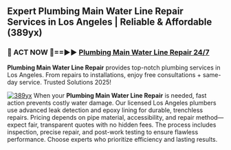 ## Expert Plumbing Main Water Line Repair Services in Los Angeles | Reliable & Affordable (389yx)  

<h3>🚿 ACT NOW 🌟==►► <a href="https://tinyurl.com/2ne6vx2x" rel="nofollow">Plumbing Main Water Line Repair 24/7</a></h3>

**Plumbing Main Water Line Repair** provides top-notch plumbing services in Los Angeles. From repairs to installations, enjoy free consultations + same-day service. Trusted Solutions 2025!

[![389yx](https://i.imgur.com/4PFF4AK.jpeg)](https://tinyurl.com/2ne6vx2x)
When your **Plumbing Main Water Line Repair** is needed, fast action prevents costly water damage. Our licensed Los Angeles plumbers use advanced leak detection and epoxy lining for durable, trenchless repairs. Pricing depends on pipe material, accessibility, and repair method—expect fair, transparent quotes with no hidden fees. The process includes inspection, precise repair, and post-work testing to ensure flawless performance. Choose experts who prioritize efficiency and lasting results.